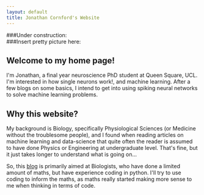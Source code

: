 ```yaml
---
layout: default
title: Jonathan Cornford's Website
---
```

###Under construction:<br>
###Insert pretty picture here:


## Welcome to my home page!
I'm Jonathan, a final year neuroscience PhD student at Queen Square, UCL. I'm interested in how single neurons work!, and machine learning.
After a few blogs on some basics, I intend to get into using spiking neural networks to solve machine learning problems. 

## Why this website?
My background is Biology, specifically Physiological Sciences (or Medicine without the troublesome people), and I found when reading articles on machine learning
 and data-science that quite often the reader is assumed to have done Physics or Engineering at undergraduate level. That's fine, but it just takes longer to
 understand what is going on...

So, this [blog]("/blog.html") is primarily aimed at Biologists, who have done a limited amount of maths, but have experience coding in python.
I'll try to use coding to inform the maths, as maths really started making more sense to me when thinking in terms of code. 

<a href="{{ blog | prepend: site.baseurl }}">